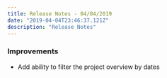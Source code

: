 ```yaml
---
title: Release Notes - 04/04/2019
date: "2019-04-04T23:46:37.121Z"
description: "Release Notes"
---
```


### Improvements

- Add ability to filter the project overview by dates
